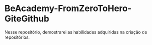 # BeAcademy-FromZeroToHero-GiteGithub

Nesse repositório, demostrarei as habilidades adquiridas na criação de repositórios.
